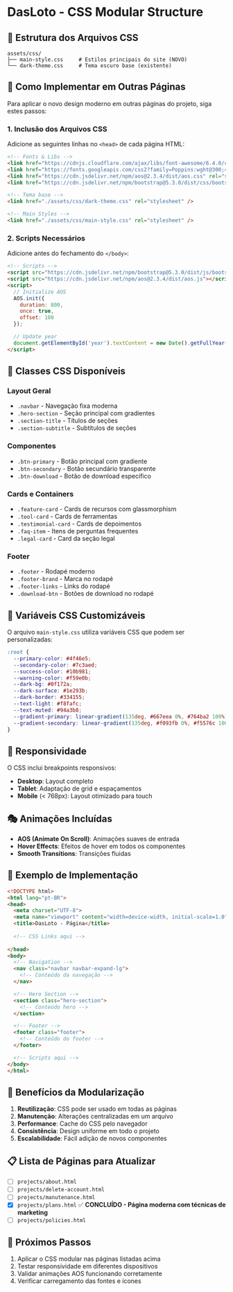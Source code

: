 # DasLoto - CSS Modular Structure

## 📁 Estrutura dos Arquivos CSS

```
assets/css/
├── main-style.css     # Estilos principais do site (NOVO)
└── dark-theme.css     # Tema escuro base (existente)
```

## 🔗 Como Implementar em Outras Páginas

Para aplicar o novo design moderno em outras páginas do projeto, siga estes passos:

### 1. Inclusão dos Arquivos CSS

Adicione as seguintes linhas no `<head>` de cada página HTML:

```html
<!-- Fonts & Libs -->
<link href="https://cdnjs.cloudflare.com/ajax/libs/font-awesome/6.4.0/css/all.min.css" rel="stylesheet">
<link href="https://fonts.googleapis.com/css2?family=Poppins:wght@300;400;500;600;700;800&display=swap" rel="stylesheet">
<link href="https://cdn.jsdelivr.net/npm/aos@2.3.4/dist/aos.css" rel="stylesheet">
<link href="https://cdn.jsdelivr.net/npm/bootstrap@5.3.0/dist/css/bootstrap.min.css" rel="stylesheet">

<!-- Tema base -->
<link href="./assets/css/dark-theme.css" rel="stylesheet" />

<!-- Main Styles -->
<link href="./assets/css/main-style.css" rel="stylesheet" />
```

### 2. Scripts Necessários

Adicione antes do fechamento do `</body>`:

```html
<!-- Scripts -->
<script src="https://cdn.jsdelivr.net/npm/bootstrap@5.3.0/dist/js/bootstrap.bundle.min.js"></script>
<script src="https://cdn.jsdelivr.net/npm/aos@2.3.4/dist/aos.js"></script>
<script>
  // Initialize AOS
  AOS.init({
    duration: 800,
    once: true,
    offset: 100
  });

  // Update year
  document.getElementById('year').textContent = new Date().getFullYear();
</script>
```

## 🎨 Classes CSS Disponíveis

### Layout Geral
- `.navbar` - Navegação fixa moderna
- `.hero-section` - Seção principal com gradientes
- `.section-title` - Títulos de seções
- `.section-subtitle` - Subtítulos de seções

### Componentes
- `.btn-primary` - Botão principal com gradiente
- `.btn-secondary` - Botão secundário transparente
- `.btn-download` - Botão de download específico

### Cards e Containers
- `.feature-card` - Cards de recursos com glassmorphism
- `.tool-card` - Cards de ferramentas
- `.testimonial-card` - Cards de depoimentos
- `.faq-item` - Itens de perguntas frequentes
- `.legal-card` - Card da seção legal

### Footer
- `.footer` - Rodapé moderno
- `.footer-brand` - Marca no rodapé
- `.footer-links` - Links do rodapé
- `.download-btn` - Botões de download no rodapé

## 🎯 Variáveis CSS Customizáveis

O arquivo `main-style.css` utiliza variáveis CSS que podem ser personalizadas:

```css
:root {
  --primary-color: #4f46e5;
  --secondary-color: #7c3aed;
  --success-color: #10b981;
  --warning-color: #f59e0b;
  --dark-bg: #0f172a;
  --dark-surface: #1e293b;
  --dark-border: #334155;
  --text-light: #f8fafc;
  --text-muted: #94a3b8;
  --gradient-primary: linear-gradient(135deg, #667eea 0%, #764ba2 100%);
  --gradient-secondary: linear-gradient(135deg, #f093fb 0%, #f5576c 100%);
}
```

## 📱 Responsividade

O CSS inclui breakpoints responsivos:
- **Desktop**: Layout completo
- **Tablet**: Adaptação de grid e espaçamentos
- **Mobile** (< 768px): Layout otimizado para touch

## 🎭 Animações Incluídas

- **AOS (Animate On Scroll)**: Animações suaves de entrada
- **Hover Effects**: Efeitos de hover em todos os componentes
- **Smooth Transitions**: Transições fluidas

## 🔧 Exemplo de Implementação

```html
<!DOCTYPE html>
<html lang="pt-BR">
<head>
  <meta charset="UTF-8">
  <meta name="viewport" content="width=device-width, initial-scale=1.0">
  <title>DasLoto - Página</title>
  
  <!-- CSS Links aqui -->
  
</head>
<body>
  <!-- Navigation -->
  <nav class="navbar navbar-expand-lg">
    <!-- Conteúdo da navegação -->
  </nav>

  <!-- Hero Section -->
  <section class="hero-section">
    <!-- Conteúdo hero -->
  </section>

  <!-- Footer -->
  <footer class="footer">
    <!-- Conteúdo do footer -->
  </footer>

  <!-- Scripts aqui -->
</body>
</html>
```

## 🚀 Benefícios da Modularização

1. **Reutilização**: CSS pode ser usado em todas as páginas
2. **Manutenção**: Alterações centralizadas em um arquivo
3. **Performance**: Cache do CSS pelo navegador
4. **Consistência**: Design uniforme em todo o projeto
5. **Escalabilidade**: Fácil adição de novos componentes

## 📋 Lista de Páginas para Atualizar

- [ ] `projects/about.html`
- [ ] `projects/delete-account.html` 
- [ ] `projects/manutenance.html`
- [x] `projects/plans.html` ✅ **CONCLUÍDO - Página moderna com técnicas de marketing**
- [ ] `projects/policies.html`

## 🎨 Próximos Passos

1. Aplicar o CSS modular nas páginas listadas acima
2. Testar responsividade em diferentes dispositivos
3. Validar animações AOS funcionando corretamente
4. Verificar carregamento das fontes e ícones
